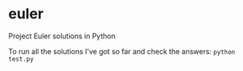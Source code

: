 euler
=====

Project Euler solutions in Python

To run all the solutions I've got so far and check the answers:
`python test.py`
